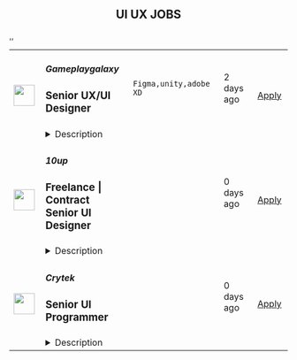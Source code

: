 <div align="center"><h2>UI UX JOBS</h2></div><table><tr>
                <td width="100" height="100" rowspan="2">
                    <img src="https://remotive.com/job/1936485/logo" width="38px" height="auto">
                </td>
                <td width="300">
                    <h5>Gameplaygalaxy</h5>
                    <h3>Senior UX/UI Designer</h3>
                </td>
                <td width="300">
                    <code>Figma,unity,adobe XD</code>
                </td>
                <td width="200">
                <text>2 days ago</text>
                </td>
                <td width="100" rowspan="2">
                <a href="https://remotive.com/remote-jobs/design/senior-ux-ui-designer-1936485" align="right" target="_blank">Apply</a>
                </td>
            </tr>
            <tr>
                <td colspan="3">
                <details><summary>Description</summary>
                <div><!--block-->We are looking for a talented and experienced <strong>Senior UX/UI Designer</strong> who will be responsible for designing intuitive and visually compelling user interfaces for our cutting-edge mobile gaming experiences. This role will work closely with our game designers, developers, and art team to create seamless and engaging user experiences that captivate our players and elevate our games. You'll play a key part in shaping the look and feel of our games, ensuring they are not only beautiful but also easy to navigate and enjoyable to play.</div><br><br><div class="h3">All the responsibilities we'll trust you with:</div><ul style=""><li style=""><!--block-->You'll collaborate closely with product managers, game designers, and developers to define and implement innovative solutions for the product direction, visuals, and experience.</li><li style=""><!--block-->You'll create wireframes, storyboards, user flows, and prototypes to effectively communicate interaction and design ideas.</li><li style=""><!--block-->You'll design user interfaces that prioritize ease of navigation, intuitive gameplay, and visual appeal, ensuring a seamless user experience across platforms.</li><li style=""><!--block-->You’ll create Astonishing UI animations that would bring UI to life</li><li style=""><!--block-->You'll conduct user research and evaluate user feedback to enhance user satisfaction by improving usability, accessibility, and interaction design.</li><li style=""><!--block-->You'll collaborate with artists and developers to ensure visual design integrity and consistency throughout the game development lifecycle.</li><li style=""><!--block-->You'll advocate for user-centered design principles and best practices, staying updated on industry trends and emerging technologies.</li></ul><br><br><div class="h3">What you'll bring to the team:</div><ul style=""><li style=""><!--block-->5+ years of experience as a UX/UI Designer in the gaming or interactive media industry, with a strong portfolio showcasing your design process and results.</li><li style=""><!--block-->Proficiency in design tools such as Adobe XD, Sketch, Figma, or similar software.</li><li style=""><!--block-->Experience with prototyping tools (e.g., InVision, Marvel, Principle) to create interactive prototypes.</li><li style=""><!--block-->Excellent knowledge of Unity.</li><li style=""><!--block-->Strong understanding of user-centered design principles, user interface guidelines, usability, and accessibility standards.</li><li style=""><!--block-->Ability to effectively communicate design ideas and rationale, and to collaborate with cross-functional teams.</li><li style=""><!--block-->Experience in conducting user research, usability testing, and incorporating feedback into design iterations.</li><li style=""><!--block-->Excellent attention to detail and a passion for creating exceptional user experiences.</li><li style=""><!--block-->Knowledge of mobile gaming trends and familiarity with responsive design principles is a plus.</li><li style=""><!--block-->Excellent English proficiency to collaborate effectively with our international team.</li></ul><br><br><div class="h3">Why you'll love working with us:</div><ul style=""><li style=""><!--block-->We’re 100% remote, work wherever you want forever!</li><li style=""><!--block-->We offer unlimited holidays and sick days. Take as much time off as you need, to spend time with your family and friends or just because you feel like playing games all day. We trust our team and want to offer a modern work life balance that allows you to thrive both at work and in your personal life.</li><li style=""><!--block-->You’ll be able to make an impact, to work closely with the rest of the team and its leads to work on one of the most promising upcoming games in the mobile gaming industry and the Web3 space.</li><li style=""><!--block-->You’ll have a comfortable work schedule and stable workload. With a variety of tasks that will allow your constant professional development.</li><li style=""><!--block-->We want our team to grow personally and professionally and support learning opportunities, especially with a focus around new AI tools and methods. </li><li style=""><!--block-->We have a culture that puts our people first. We believe in open communication, creativity and the value of unique contributions from everyone in the team.</li><li style=""><!--block-->We offer a competitive salary in addition to equity option plans.</li></ul><img src="https://remotive.com/job/track/1936485/blank.gif?source=public_api" alt=""/>
                </details>
                </td>
            </tr>,<tr>
                <td width="100" height="100" rowspan="2">
                    <img src="https://pbs.twimg.com/profile_images/2738508979/760be3edebfa0195e36fb3dba07297c1_400x400.png" width="38px" height="auto">
                </td>
                <td width="300">
                    <h5>10up</h5>
                    <h3>Freelance | Contract Senior UI Designer</h3>
                </td>
                <td width="300">
                    <code></code>
                </td>
                <td width="200">
                <text>0 days ago</text>
                </td>
                <td width="100" rowspan="2">
                <a href="https://job-boards.greenhouse.io/10up/jobs/4054603008" align="right" target="_blank">Apply</a>
                </td>
            </tr>
            <tr>
                <td colspan="3">
                <details><summary>Description</summary>
                &lt;div&gt;
&lt;div&gt;
&lt;div&gt;&lt;strong&gt;Location: Remote - EMEA Team&lt;/strong&gt; (Open to applicants located anywhere aligned with EMEA time zones.)&lt;/div&gt;
&lt;div&gt;&amp;nbsp;&lt;/div&gt;
&lt;div&gt;As a Senior UI Designer at 10up, you’ll work collaboratively alongside our Content and UX Design teams, and will lead UI design - expanding your portfolio - on award-winning, enterprise-level digital experiences.&lt;/div&gt;
&lt;div&gt;&amp;nbsp;&lt;/div&gt;
&lt;div&gt;You’ll have the creative flexibility to explore and experiment across design tools and processes on a combination of unique, challenging projects and ongoing support engagements. As a leading digital agency, 10up’s client roster spans from innovative startups and impactful non-profits, to some of the biggest names in the industry, such as ESPN, Google, The New York Times Co., Microsoft, and The Nobel Prize Committee.&lt;/div&gt;
&lt;div&gt;&amp;nbsp;&lt;/div&gt;
&lt;div&gt;As a 10upper, you have options for flexible and alternative work schedules. Intentionally remote since day one, spanning six continents and 40 countries, 10up fully embraces the benefits of distributed work.&lt;/div&gt;
&lt;/div&gt;
&lt;div&gt;&amp;nbsp;&lt;/div&gt;
&lt;/div&gt;
&lt;div&gt;What you will do:&amp;nbsp;&lt;/div&gt;
&lt;div&gt;
&lt;ul&gt;
&lt;li&gt;Partner with Project and Account Managers to plan design-related activities within project timelines and ideal project outcomes while mitigating risks.&lt;/li&gt;
&lt;li&gt;Be part of design workshops, discussions, and co-creation sessions.&lt;/li&gt;
&lt;li&gt;Engage in iterative, modular design production, documentation, and communication at various fidelity levels, such as visual concepts, style tiles, production style guides, user journeys, interactive prototypes, wireframes and layouts, high-fidelity comps, motion, animation definition, etc.&lt;/li&gt;
&lt;li&gt;Collaborate with other disciplines on scope definition and design deliverables, fostering a psychologically safe collaboration and critique environment.&lt;/li&gt;
&lt;li&gt;Turning insights into actionable recommendations and design solutions.&lt;/li&gt;
&lt;/ul&gt;
&lt;/div&gt;
&lt;div&gt;
&lt;p&gt;About you:&amp;nbsp;&lt;/p&gt;
&lt;ul&gt;
&lt;li&gt;You have 5+ years of experience working with modern website and app design principles across multiple devices - with a particular focus on layout, typography, color, media, and accessibility&lt;/li&gt;
&lt;li&gt;You are equally comfortable with conceptual design and tactical design production in a fast-paced agency environment with effective time management. You have the ability to balance business, audience, and technical needs to drive positive design outcomes.&lt;/li&gt;
&lt;li&gt;You have clear and concise client communication skills, with the ability to confidently present design work with supporting rationale and compelling storytelling with confident workshop facilitation skills and co-creation mindset to define problems, ideate, and define solutions.&lt;/li&gt;
&lt;li&gt;You are proficient with modern design, prototyping, remote collaboration tools (e.g., Figma and Miro), and come with interactive prototyping expertise.&lt;/li&gt;
&lt;li&gt;You have systematic design thinking and expertise in creating modular component libraries and design systems.&lt;/li&gt;
&lt;li&gt;You have experience with large-scale content publishing or relevant adjacent expertise around designing for digital-first, editorial content.&lt;/li&gt;
&lt;li&gt;You are able to work collaboratively within a diverse multidisciplinary team and efficiently manage design feedback from multiple stakeholders with an agility to adapt to various organizational working styles (e.g. agile, waterfall, lean etc.)&lt;/li&gt;
&lt;li&gt;You are comfortable with ambiguity and have the ability to reduce it.&lt;/li&gt;
&lt;li&gt;You work in a timezone with at least 4-6 hours of overlap with the GMT timezone.&lt;/li&gt;
&lt;/ul&gt;
&lt;p&gt;The expected hourly rate for this role is up to &lt;strong&gt;$60 USD&lt;/strong&gt; per hour. Compensation is determined based on a variety of factors including relevant experience, projects, geographic location, and business needs.&lt;/p&gt;
&lt;div&gt;
&lt;div&gt;
&lt;div&gt;&lt;strong&gt;Join our Contractor Pool!&amp;nbsp;&lt;/strong&gt;&lt;/div&gt;
&lt;div&gt;&amp;nbsp;&lt;/div&gt;
&lt;div&gt;We are currently accepting applications for upcoming freelance opportunities. If you are passionate about 10up&#39;s mission and great UI work, please apply. We&#39;d appreciate the opportunity to personally review your application. Everyone gets a response.&lt;/div&gt;
&lt;div&gt;&amp;nbsp;&lt;/div&gt;
&lt;/div&gt;
&lt;/div&gt;
&lt;div&gt;Read more about &lt;a class=&quot;postings-link&quot; href=&quot;https://drive.google.com/file/d/1nQ9yWRqfDAdrriYRnBNzYo7w59auYxMe/view&quot;&gt;What to Expect &lt;/a&gt;through our Recruiting process.&lt;/div&gt;
&lt;div&gt;&amp;nbsp;&lt;/div&gt;
&lt;div&gt;We don&#39;t want you to miss any communication from us! To ensure you receive updates on your application, please add jobs@10up.com to your contacts list! #LI-Remote&lt;/div&gt;
&lt;/div&gt;
&lt;div&gt;&amp;nbsp;&lt;/div&gt;
                </details>
                </td>
            </tr>,<tr>
                <td width="100" height="100" rowspan="2">
                    <img src="https://pbs.twimg.com/profile_images/1031556251782705153/l7Ht7Yer_400x400.jpg" width="38px" height="auto">
                </td>
                <td width="300">
                    <h5>Crytek</h5>
                    <h3>Senior UI Programmer</h3>
                </td>
                <td width="300">
                    <code></code>
                </td>
                <td width="200">
                <text>0 days ago</text>
                </td>
                <td width="100" rowspan="2">
                <a href="https://jobs.lever.co/crytek/f54e9f31-343c-4ffe-ba98-33afa607a9cb" align="right" target="_blank">Apply</a>
                </td>
            </tr>
            <tr>
                <td colspan="3">
                <details><summary>Description</summary>
                <div>Crytek is looking for an experienced and passionate <b>Senior</b>&nbsp;<b>UI Programmer</b> to work with the <i><a rel="noopener noreferrer" class="postings-link" href="https://www.huntshowdown.com/">Hunt: Showdown</a></i> development team.</div><div><br></div><div>As Senior UI programmer, you will help develop the tools and interaction methods that are required for building user interfaces. Working closely with UX / UI Designers, you will play an important role in how the UI is built and how it will function. The ideal candidate has experience in different parts of game development.</div><div><br></div><div><b><u>Relocation &amp; Remote Work</u></b></div><div><br></div><div><span style="font-size: inherit;">For this position, you have one of the following options:</span></div><div><br></div><div><span style="font-size: inherit;">1. Come to our modern headquarters in Frankfurt and receive an attractive relocation package and have access to all of our benefits.</span></div><div><br></div><div><span style="font-size: inherit;">2. If you are already living in one of the following countries, we are able to offer you a permanent work contract and allow you to work remotely&nbsp;as an employee&nbsp;from there.&nbsp;</span></div><div><span style="font-size: inherit;">Germany</span></div><div><span style="font-size: inherit;">Sweden</span></div><div><span style="font-size: inherit;">United Kingdom</span></div><div><span style="font-size: inherit;">Spain</span></div><div><span style="font-size: inherit;">Poland</span></div><div><span style="font-size: inherit;">Austria</span></div><div><br></div><div><span style="font-size: inherit;">3. If you are interested in full-time remote work in any other country (max. +/- 2 hours CET), we&nbsp;can offer you&nbsp;a freelance contract arrangement.</span></div><h3>Responsibilities</h3><li>Develop, test, maintain and optimize the UI systems to work efficiently with the supported consoles and platforms, using CRYENGINE and Flash.</li><li>Meet the project’s schedule by breaking the long term goals into manageable tasks.</li><li>Complete tasks in a timely manner and to a consistent high quality standard.</li><li>Write clear, maintainable and portable code.</li><li>Display good communication and writing skills and create documentation where required.</li><li>Write technical and software design documents.</li><li>Work very closely with UI Artists, UX Designers, and other Engineers.</li>,<h3>Requirements</h3><li>5+ years of professional experience as UI Programmer in the games industry.</li><li>Bachelor’s degree in computer science or related field or equivialent work experience.</li><li>Excellent programming skills in C++ and object oriented programming.</li><li>Strong knowledge of Flash and ActionScript.</li><li>Comfortable working with Visual Studio and Adobe Flash CS6.</li><li>Worked on a UI oriented project.</li><li>Experience with writing custom controls, skins and other advanced UI features.</li><li>Experience with any game engines preferably experience with CRYENGINE.</li><li>Team player and self-driven.</li><li>Solid English skills, good communication skills with strong affinity for transparence.</li>,<h3>Pluses</h3><li>Working knowledge of Scaleform.</li><li>Experience with Python.</li><li>Experience in UX Design or development of UI systems.</li><li>Worked in multi-team agile development (SCRUM).&nbsp;</li><div><u><b>What you can expect from us</b></u></div><div><br></div><div><b>Career Path&nbsp;</b></div><div>Your professional development is important to us, so we have laid out a career plan to help you progress towards your goals and objectives.&nbsp;</div><div>&nbsp;</div><div><b>Company Apartment&nbsp;</b></div><div>To help you get settled, we provide you with a fully furnished company apartment during your first three months in Frankfurt.*&nbsp;</div><div><span style="font-size: 11pt;">&nbsp;</span></div><div><b>Relocation&nbsp;Support&nbsp;</b></div><div>We offer a relocation budget and full coverage of flights to Frankfurt for you and your family.&nbsp;</div><div>You can expect extensive assistance with visa, work permits, and communication with authorities during the relocation process, as well as help settling into Germany (e.g. setting up appointments with banks, government agencies, schools, landlords, finding apartments etc.).*&nbsp;</div><div><b style="font-size: 11pt;">&nbsp;&nbsp;&nbsp;&nbsp;&nbsp;&nbsp;&nbsp;&nbsp;&nbsp;&nbsp;&nbsp;&nbsp;</b></div><div><b>Public Transport Pass&nbsp;</b></div><div>Discover Frankfurt by bus, tram and metro – free of charge.*&nbsp;</div><div><span style="font-size: 11pt;">&nbsp;</span></div><div><b>Gym Card&nbsp;</b></div><div>A healthy body is a healthy mind. We offer a membership at the premium gym chain Fitness First in Germany. Work out, join group fitness classes, or relax in the wellness facilities.</div><div><span style="font-size: 11pt;">&nbsp;</span></div><div><b>International Environment&nbsp;</b></div><div>We truly embody diversity at Crytek. With employees from over 42 different countries, we define ourselves by our cultural diversity.&nbsp;</div><div>&nbsp;</div><div><b>German Classes&nbsp;</b></div><div>Understanding the local culture will make your stay abroad more enjoyable, and Crytek supports that by offering German language courses for you and your family.&nbsp;</div><div><span style="font-size: 11pt;">&nbsp;&nbsp;&nbsp;&nbsp;&nbsp;&nbsp;&nbsp;&nbsp;</span></div><div><b>Events</b></div><div>Join us on our exciting company events, including new starter breakfasts, summer and winter parties, our annual trip to Gamescom in Cologne, and many more!*&nbsp;</div><div>We are all gamers: stay connected and play games with your colleagues at our remote gaming parties.</div><div><span style="font-size: 11pt;">&nbsp; &nbsp; </span></div><div><b>Vacation Days&nbsp;</b></div><div>At our Frankfurt office you can enjoy 24 days of vacation per year, and every 2 years you get 1 more (up to a maximum of 28 days). You will also have on average 10 public holidays on top of the days you take off. If you are working from another country, local standards apply.</div><div><span style="font-size: 11pt;">&nbsp;&nbsp;</span></div><div>*only applicable to employees in Frankfurt. </div>
                </details>
                </td>
            </tr></table>